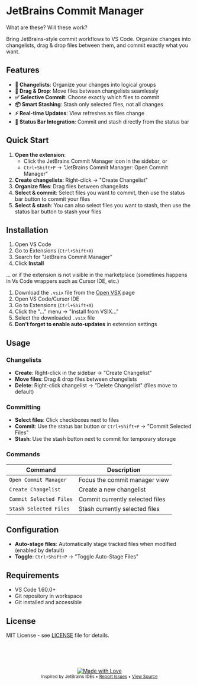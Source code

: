 # JetBrains Commit Manager

What are these? Will these work?

Bring JetBrains-style commit workflows to VS Code. Organize changes into changelists, drag & drop files between them, and commit exactly what you want.

## Features

- **🎯 Changelists**: Organize your changes into logical groups
- **🔄 Drag & Drop**: Move files between changelists seamlessly
- **✅ Selective Commit**: Choose exactly which files to commit
- **📦 Smart Stashing**: Stash only selected files, not all changes
- **⚡ Real-time Updates**: View refreshes as files change
- **🎨 Status Bar Integration**: Commit and stash directly from the status bar

## Quick Start

1. **Open the extension**:
   - Click the JetBrains Commit Manager icon in the sidebar, or
   - `Ctrl+Shift+P` → "JetBrains Commit Manager: Open Commit Manager"
2. **Create changelists**: Right-click → "Create Changelist"
3. **Organize files**: Drag files between changelists
4. **Select & commit**: Select files you want to commit, then use the status bar button to commit your files
5. **Select & stash**: You can also select files you want to stash, then use the status bar button to stash your files

## Installation

1. Open VS Code
2. Go to Extensions (`Ctrl+Shift+X`)
3. Search for "JetBrains Commit Manager"
4. Click **Install**

... or if the extension is not visible in the marketplace (sometimes happens in Vs Code wrappers such as Cursor IDE, etc.)

1. Download the `.vsix` file from the [Open VSX](https://open-vsx.org/extension/monishkumarv/jetbrains-commit-manager) page
2. Open VS Code/Cursor IDE
3. Go to Extensions (`Ctrl+Shift+X`)
4. Click the "..." menu → "Install from VSIX..."
5. Select the downloaded `.vsix` file
6. **Don't forget to enable auto-updates** in extension settings

## Usage

### Changelists

- **Create**: Right-click in the sidebar → "Create Changelist"
- **Move files**: Drag & drop files between changelists
- **Delete**: Right-click changelist → "Delete Changelist" (files move to default)

### Committing

- **Select files**: Click checkboxes next to files
- **Commit**: Use the status bar button or `Ctrl+Shift+P` → "Commit Selected Files"
- **Stash**: Use the stash button next to commit for temporary storage

### Commands

| Command                 | Description                     |
| ----------------------- | ------------------------------- |
| `Open Commit Manager`   | Focus the commit manager view   |
| `Create Changelist`     | Create a new changelist         |
| `Commit Selected Files` | Commit currently selected files |
| `Stash Selected Files`  | Stash currently selected files  |

## Configuration

- **Auto-stage files**: Automatically stage tracked files when modified (enabled by default)
- **Toggle**: `Ctrl+Shift+P` → "Toggle Auto-Stage Files"

## Requirements

- VS Code 1.60.0+
- Git repository in workspace
- Git installed and accessible

## License

MIT License - see [LICENSE](LICENSE) file for details.

<br /><br /><br />

<p align="center">
  <a href="https://github.com/monishkumarv/jetbrains-commit-manager">
    <img src="https://img.shields.io/badge/Built%20with-%E2%9D%A4%EF%B8%8F-blue" alt="Made with Love" />
  </a>
  <br />
  <sub>
    Inspired by JetBrains IDEs • 
    <a href="https://github.com/monishkumarv/jetbrains-commit-manager/issues">Report Issues</a> • 
    <a href="https://github.com/monishkumarv/jetbrains-commit-manager">View Source</a>
  </sub>
</p>

